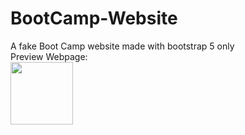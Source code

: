 # BootCamp-Website
A fake Boot Camp website made with bootstrap 5 only
<br>
Preview Webpage:
<br>
[<img src="http://www.clker.com/cliparts/1/u/s/e/0/R/clear-button-png-hi.png" width="100"/>](https://crazy-coder8665.github.io/BootCamp-Website/)
